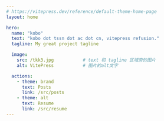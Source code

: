 ```yaml
---
# https://vitepress.dev/reference/default-theme-home-page
layout: home

hero:
  name: "kobo"
  text: "kobo dot tssn dot ac dot cn, vitepress refusion."
  tagline: My great project tagline

  image:
    src: /tkk3.jpg           # text 和 tagline 区域旁的图片
    alt: VitePress           # 图片的alt文字

  actions:
    - theme: brand
      text: Posts
      link: /src/posts
    - theme: alt
      text: Resume
      link: /src/resume
---
```


